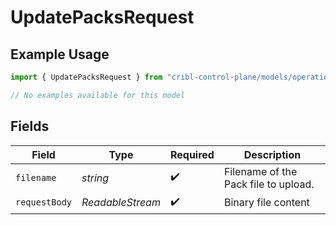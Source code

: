 # UpdatePacksRequest

## Example Usage

```typescript
import { UpdatePacksRequest } from "cribl-control-plane/models/operations";

// No examples available for this model
```

## Fields

| Field                                | Type                                 | Required                             | Description                          |
| ------------------------------------ | ------------------------------------ | ------------------------------------ | ------------------------------------ |
| `filename`                           | *string*                             | :heavy_check_mark:                   | Filename of the Pack file to upload. |
| `requestBody`                        | *ReadableStream<Uint8Array>*         | :heavy_check_mark:                   | Binary file content                  |
